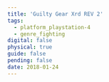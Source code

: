 ```yaml
---
title: 'Guilty Gear Xrd REV 2'
tags:
  - platform_playstation-4
  - genre_fighting
digital: false
physical: true
guide: false
pending: false
date: 2018-01-24
---
```

